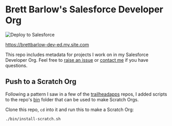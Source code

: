 # Brett Barlow's Salesforce Developer Org

![Deploy to Salesforce](https://github.com/thebrettbarlow/brettbarlow-dev-ed/actions/workflows/salesforce.yml/badge.svg)

https://brettbarlow-dev-ed.my.site.com

This repo includes metadata for projects I work on in my Salesforce Developer Org. Feel free to [raise an issue](https://github.com/thebrettbarlow/brettbarlow-dev-ed/issues) or [contact me](https://brettbarlow-dev-ed.my.site.com/contact) if you have questions.

## Push to a Scratch Org

Following a pattern I saw in a few of the [trailheadapps](https://github.com/trailheadapps) repos, I added scripts to the repo's [bin](https://github.com/thebrettbarlow/brettbarlow-dev-ed/tree/main/bin) folder that can be used to make Scratch Orgs.

Clone this repo, `cd` into it and run this to make a Scratch Org:

```shell
./bin/install-scratch.sh
```
